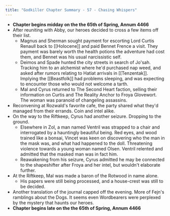 ```yaml
---
title: "Godkiller Chapter Summary - 57 - Chasing Whispers"
---
```

- **Chapter begins midday on the the 65th of Spring, Annum 4466**
- After reuniting with Abby, our heroes decided to cross a few items off their list.
	- Magnus and Sherman sought payment for escorting Lord Curtis Renaull back to [[Holocene]] and paid Bennet Frence a visit. They payment was barely worth the health potions the adventure had cost them, and Bennet was his usual narcissistic self.
	- Deimos and Spade hunted the city streets in search of Jo'sah. Tracking him to an alchemist where he'd purchased nap weed, and asked after rumors relating to Hatiat arrivals in [[Tenzentak]]. Implying the [[Beastfolk]] had problems sleeping, and was expecting to encounter those who would not welcome a tarth.
	- Mal and Cyrus returned to The Second Heart faction, selling their information on Curtis and The Reality Anchor to Froya Glovewort. The woman was paranoid of changeling assassins.
- Reconvening at Rozwald's favorite cafe, the party shared what they'd managed from their errands. Coin and intel alike.
- On the way to the Riftkeep, Cyrus had another seizure. Dropping to the ground.
	- Elsewhere in Zol, a man named Ventril was strapped to a chair and interrogated by a hauntingly beautiful being. Red eyes, and wood trained like a bonsai, Vincet was keen on discovering who the man in the mask was, and what had happened to the doll. Threatening violence towards a young woman named Olsen. Ventril relented and admitted that the masked man was in fact him.
	- Reawakening from his seizure, Cyrus admitted he may be connected to the shapeshifter after Froya and her intel, but wouldn't elaborate further.
- At the Riftkeep, Mal was made a baron of the Rotwood in name alone.
	- His papers were still being processed, and a house-crest was still to be decided.
- Another translation of the journal capped off the evening. More of Fejn's ramblings about the Dogs. It seems even Wordbearers were perplexed by the mystery that haunts our heroes.
- **Chapter begins late on the the 65th of Spring, Annum 4466**